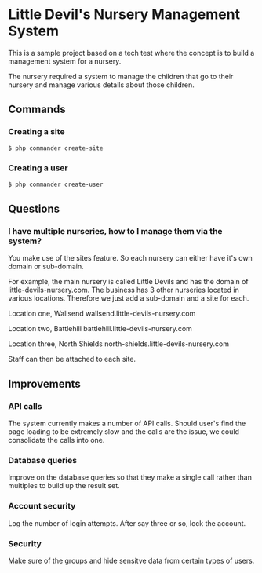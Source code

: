 # Little Devil's Nursery Management System
This is a sample project based on a tech test where the concept is to build a management system for a nursery.

The nursery required a system to manage the children that go to their nursery and manage various details about those children.

## Commands

### Creating a site
```bash
$ php commander create-site
```

### Creating a user
```bash
$ php commander create-user
```

## Questions

### I have multiple nurseries, how to I manage them via the system?

You make use of the sites feature. So each nursery can either have it's own domain or sub-domain.

For example, the main nursery is called Little Devils and has the domain of little-devils-nursery.com. The business has 3 other nurseries located in various locations. Therefore we just add a sub-domain
and a site for each.

Location one, Wallsend
wallsend.little-devils-nursery.com

Location two, Battlehill
battlehill.little-devils-nursery.com

Location three, North Shields
north-shields.little-devils-nursery.com

Staff can then be attached to each site.

## Improvements

### API calls

The system currently makes a number of API calls. Should user's find the page loading to be extremely slow and the calls are the issue, we could consolidate the calls into one.

### Database queries

Improve on the database queries so that they make a single call rather than multiples to build up the result set.

### Account security

Log the number of login attempts. After say three or so, lock the account.

### Security

Make sure of the groups and hide sensitve data from certain types of users.